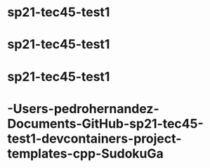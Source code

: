 # sp21-tec45-test1
# sp21-tec45-test1
# sp21-tec45-test1
# -Users-pedrohernandez-Documents-GitHub-sp21-tec45-test1-devcontainers-project-templates-cpp-SudokuGa
